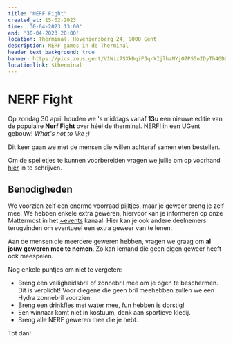 ```yaml
---
title: "NERF Fight"
created_at: 15-02-2023 
time: '30-04-2023 13:00' 
end: '30-04-2023 20:00' 
location: Therminal, Hoveniersberg 24, 9000 Gent
description: NERF games in de Therminal
header_text_background: true 
banner: https://pics.zeus.gent/V1Wiz7SXkDqiFJqrXIjlhzNYjO7PS5nIDyTh4GDX.jpg
locationlink: $therminal
---
```


# NERF Fight

Op zondag 30 april houden we 's middags vanaf **13u** een nieuwe editie van de populaire **Nerf Fight** over héél de therminal. NERF! in een UGent gebouw! *What's not to like ;)* 

Dit keer gaan we met de mensen die willen achteraf samen eten bestellen.

Om de spelletjes te kunnen voorbereiden vragen we jullie om op voorhand [hier][nerf] in te schrijven.

## Benodigheden

We voorzien zelf een enorme voorraad pijltjes, maar je geweer breng je zelf mee.
We hebben enkele extra geweren, hiervoor kan je informeren op onze Mattermost in
het [~events][events] kanaal. Hier kan je ook andere deelnemers terugvinden om eventueel een extra geweer van te lenen.

Aan de mensen die meerdere geweren hebben, vragen we graag om **al jouw geweren mee te nemen**. Zo kan iemand die geen eigen geweer heeft ook meespelen.

Nog enkele puntjes om niet te vergeten:

- Breng een veiligheidsbril of zonnebril mee om je ogen te beschermen. Dit is verplicht! Voor diegene die geen bril meehebben zullen we een Hydra zonnebril voorzien.
- Breng een drinkfles met water mee, fun hebben is dorstig!
- Een winnaar komt niet in kostuum, denk aan sportieve kledij.
- Breng alle NERF geweren mee die je hebt.

Tot dan!

[events]: https://mattermost.zeus.gent/zeus/channels/events
[nerf]: https://event.student.ugent.be/events/377
